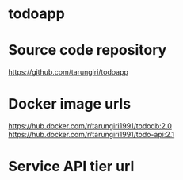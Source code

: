 # todoapp

# Source code repository
https://github.com/tarungiri/todoapp

# Docker image urls
https://hub.docker.com/r/tarungiri1991/tododb:2.0
https://hub.docker.com/r/tarungiri1991/todo-api:2.1

# Service API tier url

